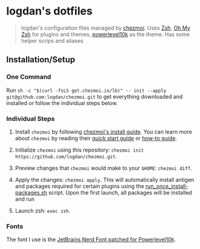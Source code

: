 # logdan's dotfiles

> logdan's configuration files managed by [chezmoi](https://github.com/twpayne/chezmoi). Uses [Zsh](https://en.wikipedia.org/wiki/Z_shell), [Oh My Zsh](https://github.com/ohmyzsh/ohmyzsh/) for plugins and themes, [powerlevel10k](https://github.com/romkatv/powerlevel10k) as the theme. Has some helper scrips and aliases

## Installation/Setup

### One Command

Run `sh -c "$(curl -fsLS get.chezmoi.io/lb)" -- init --apply git@github.com:logdan/chezmoi.git` to get everything downloaded and installed or follow the individual steps below.

### Individual Steps

1. Install `chezmoi` by following [chezmoi's install guide](https://github.com/twpayne/chezmoi/blob/master/docs/INSTALL.md). You can learn more about `chezmoi` by reading their [quick start guide](https://github.com/twpayne/chezmoi/blob/master/docs/QUICKSTART.md) or [how-to guide](https://github.com/twpayne/chezmoi/blob/master/docs/HOWTO.md).

2. Initialize `chezmoi` using this repository: `chezmoi init https://github.com/logdan/chezmoi.git`.

3. Preview changes that `chezmoi` would make to your `$HOME`: `chezmoi diff`.

4. Apply the changes: `chezmoi apply`. This will automatically install antigen and packages required for certain plugins using the [run_once_install-packages.sh](run_once_install-packages.sh) script. Upon the first launch, all packages will be installed and run

5. Launch zsh: `exec zsh`.

### Fonts

The font I use is the [JetBrains Nerd Font patched for Powerlevel10k](https://github.com/ryanoasis/nerd-fonts/tree/master/patched-fonts/JetBrainsMono).
